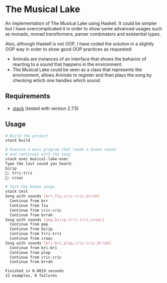# The Musical Lake

An implementation of The Musical Lake using Haskell. It could be simpler but I have overcomplicated it in order to show some advanced usages such as monads, monad transformers, parser combinators and existential types.

Also, although Haskell is not OOP, I have coded the solution in a slightly OOP way in order to show good OOP practices as requested:

* Animals are instances of an interface that shows the behavior of reacting to a sound that happens in the environment.
* The Musical Lake could be seen as a class that represents the environment, allows Animals to register and then plays the song by checking which one handles which sound.


## Requirements
* [stack](https://www.haskellstack.org) (tested with version 2.7.5)

## Usage

```sh 
# Build the project
stack build

# Execute a main program that reads a known sound 
# and continues with the song
stack exec musical-lake-exec
Type the last sound you heard:
birip
🦗: trri-trri
🐸: croac

# Test the known songs
stack test
Song with sounds [brr,fiu,cric-cric,brrah]
  Continue from brr
  Continue from fiu
  Continue from cric-cric
  Continue from brrah
Song with sounds [pep,birip,trri-trri,croac]
  Continue from pep
  Continue from birip
  Continue from trri-trri
  Continue from croac
Song with sounds [bri-bri,plop,cric-cric,brrah]
  Continue from bri-bri
  Continue from plop
  Continue from cric-cric
  Continue from brrah

Finished in 0.0019 seconds
12 examples, 0 failures
```
